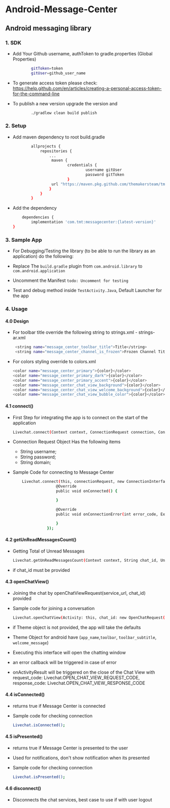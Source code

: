 # Android-Message-Center


## Android messaging library

### 1. SDK
* Add Your Github username, authToken to gradle.properties (Global Properties)
    ```bash
            gitToken=token
            gitUser=github_user_name
    ```
* To generate access token please check: https://help.github.com/en/articles/creating-a-personal-access-token-for-the-command-line

* To publish a new version upgrade the version and 
    ```bash
            ./gradlew clean build publish
     ```
     
### 2. Setup
* Add maven dependency to root build.gradle
    ```bash
        	allprojects {
        		repositories {
        			...
        			 maven {
                            credentials {
                                    username gitUser
                                    password gitToken
                            }
                     url "https://maven.pkg.github.com/themakersteam/tmt-live-chat-sdk-android"
                    }
        		}
        	}
     ```

 * Add the dependency
    ```bash
	    dependencies {
	        implementation 'com.tmt:messagecenter:{latest-version}'
	}
    ```

### 3. Sample App

  * For Debugging/Testing the library (to be able to run the library as an application) do the following:

  * Replace The `` build.gradle `` plugin from ``com.android.library`` to ``com.android.application``

  * Uncomment the Manifest ``todo: Uncomment for testing ``

  * Test and debug method inside ``TestActivity.Java``, Default Launcher for the app

### 4. Usage

#### 4.0 Design
 * For toolbar title override the following string to strings.xml - strings-ar.xml

    ```bash
     <string name="message_center_toolbar_title">Title</string>
     <string name="message_center_channel_is_frozen">Frozen Channel Title</string>
    ```
 * For colors styling override to colors.xml

     ```bash
     <color name="message_center_primary">{color}</color>
     <color name="message_center_primary_dark">{color}</color>
     <color name="message_center_primary_accent">{color}</color>
     <color name="message_center_chat_view_background">{color}</color>
     <color name="message_center_chat_view_welcome_background">{color}</color>
     <color name="message_center_chat_view_bubble_color">{color}</color>
     ```

#### 4.1 connect()

 * First Step for integrating the app is to connect on the start of the application

     ```bash
    Livechat.connect(Context context, ConnectionRequest connection, ConnectionInterface connectionInterface)
     ```

 * Connection Request Object Has the following items

    *    String username; 
    *    String password;
    *    String domain; 

 * Sample Code for connecting to Message Center

   ```bash
       Livechat.connect(this, connectionRequest, new ConnectionInterface() {
                      @Override
                      public void onConnected() {

                      }

                      @Override
                      public void onConnectionError(int error_code, Exception e) {

                      }
                  });
   ```

#### 4.2 getUnReadMessagesCount()
 * Getting Total of Unread Messages

      ```bash
     Livechat.getUnReadMessagesCount(Context context, String chat_id, UnReadCountInterface unread_message_interface)
      ```
 * if chat_id must be provided

#### 4.3 openChatView()
 * Joining the chat by openChatViewRequest(service_url, chat_id) provided
 * Sample code for joining a conversation
    ```bash
    Livechat.openChatView(Activity: this, chat_id: new OpenChatRequest("service_url","sample_chat_id"), theme: new Theme(toolbar: "title", toolbar_subtitle: "subtitle"), openChatViewInterface: OpenChatViewInterface);
    ```
    
 * if Theme object is not provided, the app will take the defaults
 * Theme Object for android have (```app_name```,```toolbar```, ```toolbar_subtitle```, ```welcome_message```)
 * Executing this interface will open the chatting window
 * an error callback will be triggered in case of error
 * onActivityResult will be triggered on the close of the Chat View with request_code: Livechat.OPEN_CHAT_VIEW_REQUEST_CODE, response_code: Livechat.OPEN_CHAT_VIEW_RESPONSE_CODE

#### 4.4 isConnected()

 * returns true if Message Center is connected

 * Sample code for checking connection
    ```bash
    Livechat.isConnected();
    ```
    
#### 4.5 isPresented()

 * returns true if Message Center is presented to the user
 * Used for notifications, don't show notification when its presented 

 * Sample code for checking connection
    ```bash
    Livechat.isPresented();
    ```
    
#### 4.6 disconnect()

 * Disconnects the chat services, best case to use if with user logout
